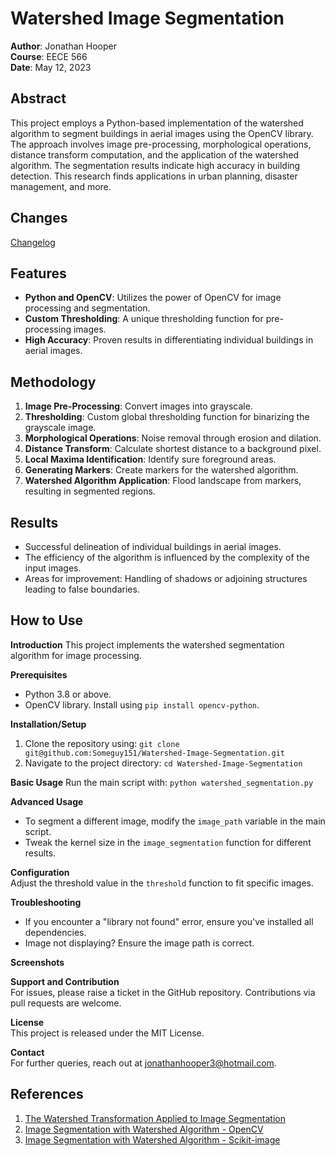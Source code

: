 # Watershed Image Segmentation

**Author**: Jonathan Hooper  
**Course**: EECE 566  
**Date**: May 12, 2023

## Abstract

This project employs a Python-based implementation of the watershed algorithm to segment buildings in aerial images using the OpenCV library. The approach involves image pre-processing, morphological operations, distance transform computation, and the application of the watershed algorithm. The segmentation results indicate high accuracy in building detection. This research finds applications in urban planning, disaster management, and more.

## Changes

[Changelog](CHANGELOG.md)

## Features

- **Python and OpenCV**: Utilizes the power of OpenCV for image processing and segmentation.
- **Custom Thresholding**: A unique thresholding function for pre-processing images.
- **High Accuracy**: Proven results in differentiating individual buildings in aerial images.

## Methodology

1. **Image Pre-Processing**: Convert images into grayscale.
2. **Thresholding**: Custom global thresholding function for binarizing the grayscale image.
3. **Morphological Operations**: Noise removal through erosion and dilation.
4. **Distance Transform**: Calculate shortest distance to a background pixel.
5. **Local Maxima Identification**: Identify sure foreground areas.
6. **Generating Markers**: Create markers for the watershed algorithm.
7. **Watershed Algorithm Application**: Flood landscape from markers, resulting in segmented regions.

## Results

- Successful delineation of individual buildings in aerial images.
- The efficiency of the algorithm is influenced by the complexity of the input images.
- Areas for improvement: Handling of shadows or adjoining structures leading to false boundaries.

## How to Use

**Introduction**
This project implements the watershed segmentation algorithm for image processing.

**Prerequisites**
- Python 3.8 or above.
- OpenCV library. Install using `pip install opencv-python`.

**Installation/Setup**
1. Clone the repository using: `git clone git@github.com:Someguy151/Watershed-Image-Segmentation.git`
2. Navigate to the project directory: `cd Watershed-Image-Segmentation`

**Basic Usage**
Run the main script with: `python watershed_segmentation.py`

**Advanced Usage**  
- To segment a different image, modify the `image_path` variable in the main script.
- Tweak the kernel size in the `image_segmentation` function for different results.

**Configuration**  
Adjust the threshold value in the `threshold` function to fit specific images.

**Troubleshooting**  
- If you encounter a "library not found" error, ensure you've installed all dependencies.
- Image not displaying? Ensure the image path is correct.

**Screenshots**  


**Support and Contribution**  
For issues, please raise a ticket in the GitHub repository. Contributions via pull requests are welcome.

**License**  
This project is released under the MIT License.

**Contact**  
For further queries, reach out at jonathanhooper3@hotmail.com.

## References
1. [The Watershed Transformation Applied to Image Segmentation](https://people.cmm.minesparis.psl.eu/users/beucher/wtshed.html)
2. [Image Segmentation with Watershed Algorithm - OpenCV](https://github.com/abidrahmank/OpenCV2-Python-Tutorials/blob/master/source/py_tutorials/py_imgproc/py_watershed/py_watershed.rst)
3. [Image Segmentation with Watershed Algorithm - Scikit-image](https://scikit-image.org/docs/stable/auto_examples/segmentation/plot_watershed.html)
